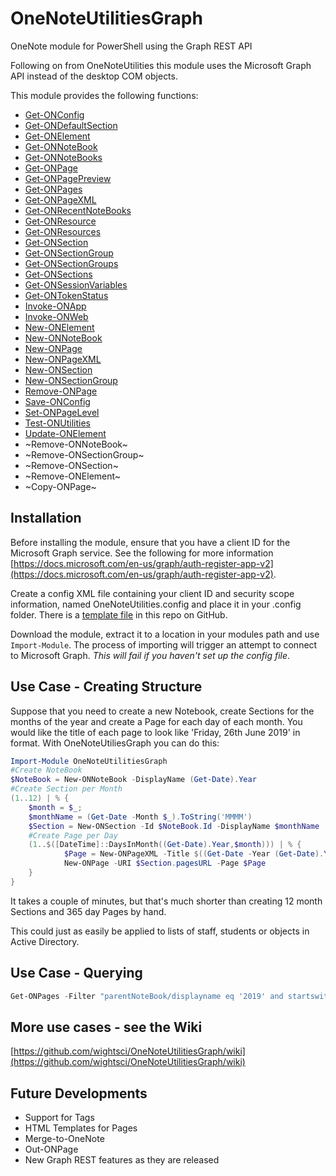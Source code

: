 # OneNoteUtilitiesGraph
OneNote module for PowerShell using the Graph REST API

Following on from OneNoteUtilities this module uses the Microsoft Graph API instead of the desktop COM objects.

This module provides the following functions:

* [Get-ONConfig](docs/Get-ONConfig.md)
* [Get-ONDefaultSection](docs/Get-ONDefaultSection.md)
* [Get-ONElement](docs/Get-ONElement.md)
* [Get-ONNoteBook](docs/Get-ONNoteBook.md)
* [Get-ONNoteBooks](docs/Get-ONNoteBooks.md)
* [Get-ONPage](docs/Get-ONPage.md)
* [Get-ONPagePreview](docs/Get-ONPagePreview.md)
* [Get-ONPages](docs/Get-ONPages.md)
* [Get-ONPageXML](docs/Get-ONPageXML.md)
* [Get-ONRecentNoteBooks](docs/Get-ONRecentNoteBooks.md)
* [Get-ONResource](docs/Get-ONResource.md)
* [Get-ONResources](docs/Get-ONResources.md)
* [Get-ONSection](docs/Get-ONSection.md)
* [Get-ONSectionGroup](docs/Get-ONSectionGroup.md)
* [Get-ONSectionGroups](docs/Get-ONSectionGroups.md)
* [Get-ONSections](docs/Get-ONSections.md)
* [Get-ONSessionVariables](docs/ONGet-SessionVariables.md)
* [Get-ONTokenStatus](docs/Get-ONTokenStatus.md)
* [Invoke-ONApp](docs/Invoke-ONApp.md)
* [Invoke-ONWeb](docs/Invoke-ONWeb.md)
* [New-ONElement](docs/New-ONElement.md)
* [New-ONNoteBook](docs/New-ONNoteBook.md)
* [New-ONPage](docs/New-ONPage.md)
* [New-ONPageXML](docs/New-ONPageXML.md)
* [New-ONSection](docs/New-ONSection.md)
* [New-ONSectionGroup](docs/New-ONSectionGroup.md)
* [Remove-ONPage](docs/Remove-ONPage.md)
* [Save-ONConfig ](docs/ONSave-Config.md)
* [Set-ONPageLevel](docs/Set-ONPageLevel.md)
* [Test-ONUtilities](docs/Test-ONUtilities.md)
* [Update-ONElement](docs/Update-ONElement.md)
* ~Remove-ONNoteBook~
* ~Remove-ONSectionGroup~
* ~Remove-ONSection~
* ~Remove-ONElement~
* ~Copy-ONPage~

## Installation

Before installing the module, ensure that you have a client ID for the Microsoft Graph service. See the following for more information [https://docs.microsoft.com/en-us/graph/auth-register-app-v2](https://docs.microsoft.com/en-us/graph/auth-register-app-v2).

Create a config XML file containing your client ID and security scope information, named OneNoteUtilities.config and place it in your .config folder.
There is a [template file](https://raw.githubusercontent.com/wightsci/OneNoteUtilitiesGraph/master/OneNoteUtilities.config) in this repo on GitHub.

Download the module, extract it to a location in your modules path and use ```Import-Module```. The process of importing will trigger an attempt to connect to Microsoft Graph. *This will fail if you haven't set up the config file*. 

## Use Case - Creating Structure

Suppose that you need to create a new Notebook, create Sections for the months of the year and create a Page for each day of each month. You would like the title of each page to look like 'Friday, 26th June 2019' in format. With OneNoteUtiliesGraph you can do this:

```powershell
Import-Module OneNoteUtilitiesGraph
#Create NoteBook
$NoteBook = New-ONNoteBook -DisplayName (Get-Date).Year
#Create Section per Month
(1..12) | % {
    $month = $_; 
    $monthName = (Get-Date -Month $_).ToString('MMMM')
    $Section = New-ONSection -Id $NoteBook.Id -DisplayName $monthName
    #Create Page per Day 
    (1..$([DateTime]::DaysInMonth((Get-Date).Year,$month))) | % {
            $Page = New-ONPageXML -Title $((Get-Date -Year (Get-Date).Year -Month $month -Day $_).toString("dddd dd MMMM yyyy"))
            New-ONPage -URI $Section.pagesURL -Page $Page
    }
}
```
It takes a couple of minutes, but that's much shorter than creating 12 month Sections and 365 day Pages by hand.

This could just as easily be applied to lists of staff, students or objects in Active Directory.

## Use Case - Querying


```powershell
Get-ONPages -Filter "parentNoteBook/displayname eq '2019' and startswith(title,'Monday')"
```

## More use cases - see the Wiki

[https://github.com/wightsci/OneNoteUtilitiesGraph/wiki](https://github.com/wightsci/OneNoteUtilitiesGraph/wiki)

## Future Developments

* Support for Tags
* HTML Templates for Pages
* Merge-to-OneNote
* Out-ONPage
* New Graph REST features as they are released